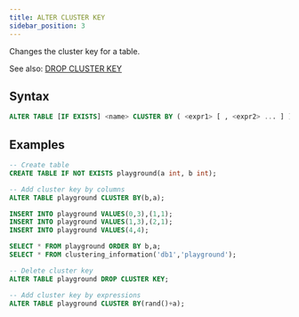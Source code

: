 ```yaml
---
title: ALTER CLUSTER KEY
sidebar_position: 3
---
```


Changes the cluster key for a table.

See also:
[DROP CLUSTER KEY](./dml-drop-cluster-key.md)

## Syntax

```sql
ALTER TABLE [IF EXISTS] <name> CLUSTER BY ( <expr1> [ , <expr2> ... ] )
```

## Examples

```sql
-- Create table
CREATE TABLE IF NOT EXISTS playground(a int, b int);

-- Add cluster key by columns
ALTER TABLE playground CLUSTER BY(b,a);

INSERT INTO playground VALUES(0,3),(1,1);
INSERT INTO playground VALUES(1,3),(2,1);
INSERT INTO playground VALUES(4,4);

SELECT * FROM playground ORDER BY b,a;
SELECT * FROM clustering_information('db1','playground');

-- Delete cluster key
ALTER TABLE playground DROP CLUSTER KEY;

-- Add cluster key by expressions
ALTER TABLE playground CLUSTER BY(rand()+a); 
```